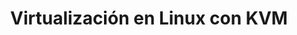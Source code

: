 ---
title: Virtualización en Linux con KVM
menu:
  sidebar:
    name: Virtualización KVM en Linux
    identifier: virtualizacion-kvm-linux
    weight: 300
---